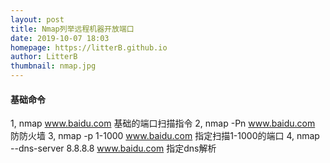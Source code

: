 ```yaml
---
layout: post
title: Nmap列举远程机器开放端口
date: 2019-10-07 18:03
homepage: https://litterB.github.io
author: LitterB
thumbnail: nmap.jpg
---
```

#### 基础命令
1, nmap www.baidu.com 基础的端口扫描指令
2, nmap -Pn www.baidu.com 防防火墙
3, nmap -p 1-1000 www.baidu.com 指定扫描1-1000的端口
4, nmap --dns-server 8.8.8.8 www.baidu.com 指定dns解析
